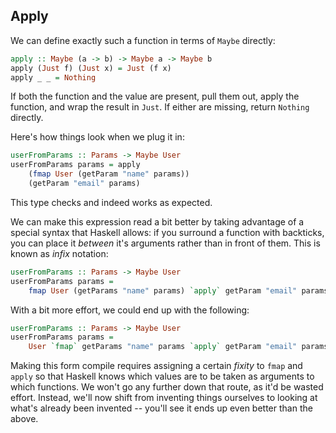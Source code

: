 ## Apply

We can define exactly such a function in terms of `Maybe` directly:

```haskell
apply :: Maybe (a -> b) -> Maybe a -> Maybe b
apply (Just f) (Just x) = Just (f x)
apply _ _ = Nothing
```

If both the function and the value are present, pull them out, apply the
function, and wrap the result in `Just`. If either are missing, return `Nothing`
directly.

Here's how things look when we plug it in:

```haskell
userFromParams :: Params -> Maybe User
userFromParams params = apply
    (fmap User (getParam "name" params))
    (getParam "email" params)
```

This type checks and indeed works as expected.

We can make this expression read a bit better by taking advantage of a special
syntax that Haskell allows: if you surround a function with backticks, you can
place it *between* it's arguments rather than in front of them. This is known as
*infix* notation:

```haskell
userFromParams :: Params -> Maybe User
userFromParams params =
    fmap User (getParams "name" params) `apply` getParam "email" params
```

With a bit more effort, we could end up with the following:

```haskell
userFromParams :: Params -> Maybe User
userFromParams params =
    User `fmap` getParams "name" params `apply` getParam "email" params
```

Making this form compile requires assigning a certain *fixity* to `fmap` and
`apply` so that Haskell knows which values are to be taken as arguments to which
functions. We won't go any further down that route, as it'd be wasted effort.
Instead, we'll now shift from inventing things ourselves to looking at what's
already been invented -- you'll see it ends up even better than the above.
